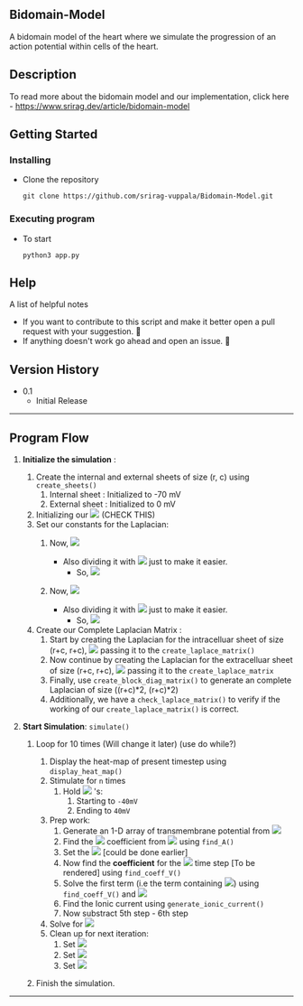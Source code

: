 Bidomain-Model
---
A bidomain model of the heart where we simulate the progression of an action potential within cells of the heart.

Description
---
To read more about the bidomain model and our implementation, click here - https://www.srirag.dev/article/bidomain-model

## Getting Started

### Installing
* Clone the repository  
    ```
    git clone https://github.com/srirag-vuppala/Bidomain-Model.git
    ```

### Executing program

* To start
    ```
    python3 app.py
    ```

Help
---

A list of helpful notes 

* If you want to contribute to this script and make it better open a pull request with your suggestion. :rocket:
* If anything doesn't work go ahead and open an issue. :rotating_light:

Version History
---

* 0.1
    * Initial Release

<!-- License -->
<!-- --- -->

<!-- This project is licensed under the [LICENSE] - see the LICENSE.md file for details -->
* * *


Program Flow
---

1. **Initialize the simulation** :
   1. Create the internal and external sheets of size (r, c) using `create_sheets()`
      1. Internal sheet : Initialized to -70 mV
      2. External sheet : Initialized to   0 mV
   2. Initializing our <img src="https://render.githubusercontent.com/render/math?math=\Delta x = 0.01"> (CHECK THIS)
   3. Set our constants for the Laplacian:
      1. Now, <img src="https://render.githubusercontent.com/render/math?math=\sigma_{i} = 1/{\Delta x^2}"> 
		  - Also dividing it with <img src="https://render.githubusercontent.com/render/math?math=\chi"> just to make it easier. 
		  	- 	So, <img src="https://render.githubusercontent.com/render/math?math=\sigma_{i} = \sigma_{i}/\chi">

      2. Now, <img src="https://render.githubusercontent.com/render/math?math=\sigma_{e} = -1/{\Delta x^2}"> 
			- Also dividing it with <img src="https://render.githubusercontent.com/render/math?math=\chi"> just to make it easier. 
				- 	So, <img src="https://render.githubusercontent.com/render/math?math=\sigma_{e} = \sigma_{e}/\chi">
   4. Create our Complete Laplacian Matrix :
      1. Start by creating the Laplacian for the intracelluar sheet of size (r+c, r+c), <img src="https://render.githubusercontent.com/render/math?math=\nabla_{i}"> passing it to the `create_laplace_matrix()`
      2. Now continue by creating the Laplacian for the extracelluar sheet of size (r+c, r+c), <img src="https://render.githubusercontent.com/render/math?math=\nabla_{e}"> passing it to the `create_laplace_matrix`
      3. Finally, use `create_block_diag_matrix()` to generate an complete Laplacian of size ((r+c)*2, (r+c)*2) 
      4. Additionally, we have a `check_laplace_matrix()` to verify if the working of our `create_laplace_matrix()` is correct.

2. **Start Simulation**: `simulate()`
 	1. Loop for 10 times (Will change it later) (use do while?)
		1. Display the heat-map of present timestep using `display_heat_map()`
		2. Stimulate for `n` times
			1. Hold <img src="https://render.githubusercontent.com/render/math?math=V_e"> 's:
				1. Starting to `-40mV` 
				2. Ending to `40mV`
		3. Prep work:
			1. Generate an 1-D array of transmembrane potential from <img src="https://render.githubusercontent.com/render/math?math=V_{Trans} = V_{intra} - V_{extra}"> 
			2.  Find the <img src="https://render.githubusercontent.com/render/math?math=A"> coefficient from <img src="https://render.githubusercontent.com/render/math?math=V_T = A[V_i V_e]"> using `find_A()`
				<!-- 1.  **NOTE** I have no clue how to actually find this...look in code for why. -->
			4. Set the <img src="https://render.githubusercontent.com/render/math?math=C_m , \Delta{t}"> [could be done earlier]
			5. Now find the **coefficient** for the <img src="https://render.githubusercontent.com/render/math?math=V^{n plus 1}"> time step [To be rendered] using `find_coeff_V()`
			6. Solve the first term (i.e the term containing <img src="https://render.githubusercontent.com/render/math?math=V^{n}">) using `find_coeff_V()` and <img src="https://render.githubusercontent.com/render/math?math=V^{n}">
			7. Find the Ionic current using `generate_ionic_current()`
			8. Now substract 5th step - 6th step
		4. Solve for <img src="https://render.githubusercontent.com/render/math?math=V^{nplus1}">
		5. Clean up for next iteration:
			1. Set <img src="https://render.githubusercontent.com/render/math?math=V_{intra}^{n} = V_{intra}^{nplus1}">
			2. Set <img src="https://render.githubusercontent.com/render/math?math=V_{extra}^{n} = V_{extra}^{nplus1}">
			3. Set <img src="https://render.githubusercontent.com/render/math?math=V^{n} = V^{nplus1}">

    2. Finish the simulation.
---
